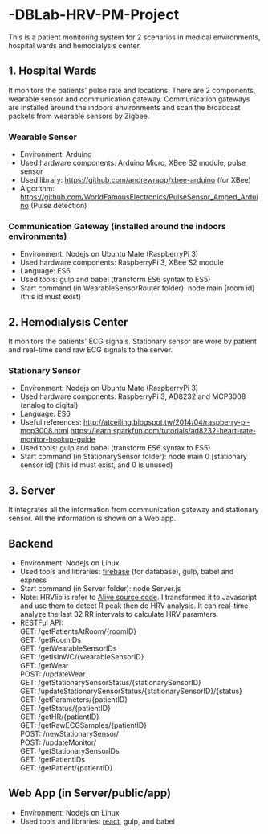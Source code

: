 # -DBLab-HRV-PM-Project
This is a patient monitoring system for 2 scenarios in medical environments, hospital wards and hemodialysis center.

## 1. Hospital Wards 
  It monitors the patients' pulse rate and locations. There are 2 components, wearable sensor and communication gateway. Communication gateways are installed around the indoors environments and scan the broadcast packets from wearable sensors by Zigbee.

  ### Wearable Sensor 
+   Environment: Arduino
+   Used hardware components: Arduino Micro, XBee S2 module, pulse sensor
+   Used library: https://github.com/andrewrapp/xbee-arduino (for XBee)
+   Algorithm: https://github.com/WorldFamousElectronics/PulseSensor_Amped_Arduino (Pulse detection)

  ### Communication Gateway (installed around the indoors environments)
+   Environment: Nodejs on Ubuntu Mate (RaspberryPi 3)
+   Used hardware components: RaspberryPi 3, XBee S2 module
+   Language: ES6
+   Used tools: gulp and babel (transform ES6 syntax to ES5)
+   Start command (in WearableSensorRouter folder): node main [room id] (this id must exist)

## 2. Hemodialysis Center
  It monitors the patients' ECG signals. Stationary sensor are wore by patient and real-time send raw ECG signals to the server.

  ### Stationary Sensor
+   Environment: Nodejs on Ubuntu Mate (RaspberryPi 3)
+   Used hardware components: RaspberryPi 3, AD8232 and MCP3008 (analog to digital)
+   Language: ES6
+   Useful references: 
      http://atceiling.blogspot.tw/2014/04/raspberry-pi-mcp3008.html
      https://learn.sparkfun.com/tutorials/ad8232-heart-rate-monitor-hookup-guide
+   Used tools: gulp and babel (transform ES6 syntax to ES5)
+   Start command (in StationarySensor folder): node main 0 [stationary sensor id] (this id must exist, and 0 is unused)

## 3. Server
  It integrates all the information from communication gateway and stationary sensor. All the information is shown on a Web app.

## Backend
+   Environment: Nodejs on Linux
+   Used tools and libraries: [firebase](https://firebase.google.com/) (for database), gulp, babel and express
+   Start command (in Server folder): node Server.js
+   Note: HRVlib is refer to [Alive source code](https://www.dropbox.com/sh/ce0qy649p3xk9wt/AAASRd7Tc0gFrfXeZDkYUnhla?dl=0). I transformed it to Javascript and use them to detect R peak then do HRV analysis. It can real-time analyze the last 32 RR intervals to calculate HRV paramters.
+    RESTFul API:  
GET: /getPatientsAtRoom/{roomID}  
GET: /getRoomIDs  
GET: /getWearableSensorIDs  
GET: /getIsInWC/{wearableSensorID}  
GET: /getWear  
POST: /updateWear  
GET: /getStationarySensorStatus/{stationarySensorID}  
GET: /updateStationarySensorStatus/{stationarySensorID}/{status}  
GET: /getParameters/{patientID}  
GET: /getStatus/{patientID}  
GET: /getHR/{patientID}  
GET: /getRawECGSamples/{patientID}  
POST: /newStationarySensor/  
POST: /updateMonitor/  
GET: /getStationarySensorIDs  
GET: /getPatientIDs  
GET: /getPatient/{patientID}  

## Web App (in Server/public/app)
+   Environment: Nodejs on Linux
+   Used tools and libraries: [react](https://facebook.github.io/react/), gulp, and babel 


    
